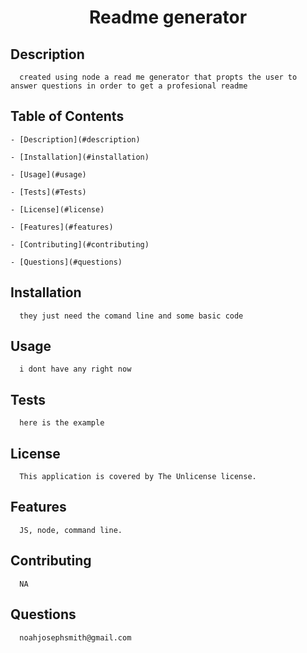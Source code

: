 
<h1 align='center'>Readme generator</h1>
    
## Description 
      created using node a read me generator that propts the user to answer questions in order to get a profesional readme
    
## Table of Contents

    - [Description](#description)

    - [Installation](#installation)

    - [Usage](#usage)

    - [Tests](#Tests)

    - [License](#license)

    - [Features](#features)

    - [Contributing](#contributing)

    - [Questions](#questions)

## Installation
      they just need the comand line and some basic code
## Usage
      i dont have any right now
    
## Tests
      here is the example  
## License
      This application is covered by The Unlicense license.
## Features
      JS, node, command line.
## Contributing
      NA
## Questions
      noahjosephsmith@gmail.com
  